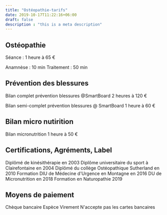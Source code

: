 ```yaml
---
title: "Ostéopathie-tarifs"
date: 2019-10-17T11:22:16+06:00
draft: false
description : "this is a meta description"
---
```


## Ostéopathie

Séance : 1 heure à 65 €

Anamnèse : 10 min
Traitement : 50 min


## Prévention des blessures


Bilan complet prévention blessures @SmartBoard
2 heures à 120 €

Bilan semi-complet prévention blessures @ SmartBoard
1 heure à 60 €


## Bilan micro nutirition

Bilan micronutrition
1 heure à 50 € 


## Certifications, Agréments, Label

Diplômé de kinésithérapie en 2003
Diplôme universitaire du sport à Clairefontaine en 2004
Diplômé du collège Ostéopathique Sutherland en 2010
Formation DIU de Médecine d'Urgence en Montagne en 2016 
DU de Micronutrition en 2018
Formation en Naturopathie 2019 


## Moyens de paiement

Chèque bancaire
Espèce
Virement
N'accepte pas les cartes bancaires